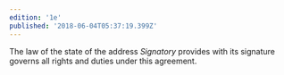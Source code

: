```yaml
---
edition: '1e'
published: '2018-06-04T05:37:19.399Z'
---
```


The law of the state of the address _Signatory_ provides with its signature governs all rights and duties under this agreement.
